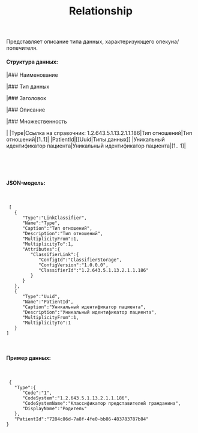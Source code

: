 ﻿---
layout: default
title: Relationship
position: 
categories: 
tags: 
---

Представляет описание типа данных, характеризующего опекуна/попечителя.

#### Структура данных:

|### Наименование

|### Тип данных

|### Заголовок

|### Описание

|### Множественность

|
|Type|Ссылка на справочник: 1.2.643.5.1.13.2.1.1.186|Тип отношений|Тип отношений|[1..1]|
|PatientId|[[Uuid|Типы данных]] |Уникальный идентификатор пациента|Уникальный идентификатор пациента|[1.. 1]|

 

 

#### JSON-модель:

 

```
 [
   {
      "Type":"LinkClassifier",
      "Name":"Type",
      "Caption":"Тип отношений",
      "Description":"Тип отношений",
      "MultiplicityFrom":1,
      "MultiplicityTo":1,
      "Attributes":{
         "ClassifierLink":{
            "ConfigId":"ClassifierStorage",
            "ConfigVersion":"1.0.0.0",
            "ClassifierId":"1.2.643.5.1.13.2.1.1.186"
         }
      }
   },
   {
      "Type":"Uuid",
      "Name":"PatientId",
      "Caption":"Уникальный идентификатор пациента",
      "Description":"Уникальный идентификатор пациента",
      "MultiplicityFrom":1,
      "MultiplicityTo":1
   }
]
```

 

#### Пример данных:

 

```
 {
   "Type":{
      "Code":"1",
      "CodeSystem":"1.2.643.5.1.13.2.1.1.186",
      "CodeSystemName":"Классификатор представителей гражданина",
      "DisplayName":"Родитель"
   },
   "PatientId":"7284c86d-7a8f-4fe0-bb86-483783787b84"
}
```

